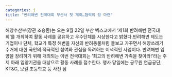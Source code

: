 ```yaml
---
categories: j
title: "반려해변 전국대회 부산서 첫 개최…협력의 장 마련"
---
```

해양수산부(장관 조승환)는 오는 9월 22일 부산 벡스코에서 ‘제1회 반려해변 전국대회’를 개최하여 활동 사례를 공유하고 우수단체를 시상한다고 밝혔다.반려해변 제도는 기업이나 단체, 학교가 특정 해변을 자신의 반려동물처럼 돌보고 가꾸면서 해양쓰레기 수거에 대한 국민의 적극적인 참여와 관심을 독려하는 이색적인 사업이다. 반려해변 입양을 장려하기 위해 개최되는 이번 전국대회는 ‘최고의 반려해변 가족을 찾아라!’라는 주제 아래 입양기관을 대상으로 활동 사례를 접수한다. 행사 당일에는 공무원 연금공단, KT&G, 보길 초등학교 등 사전 심